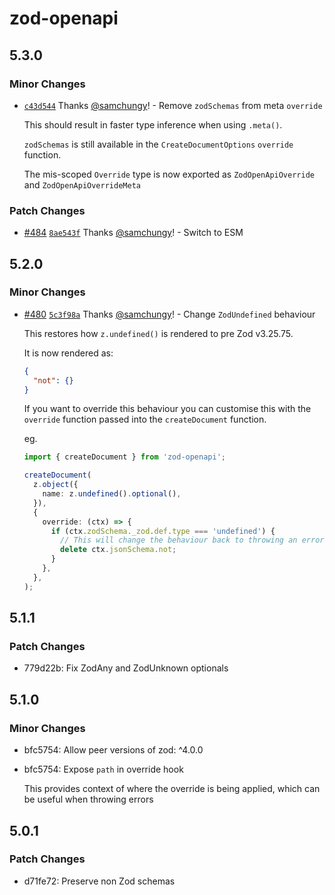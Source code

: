 # zod-openapi

## 5.3.0

### Minor Changes

- [`c43d544`](https://github.com/samchungy/zod-openapi/commit/c43d5445e6bfaacbcbf5af6374ce783aba5c783c) Thanks [@samchungy](https://github.com/samchungy)! - Remove `zodSchemas` from meta `override`

  This should result in faster type inference when using `.meta()`.

  `zodSchemas` is still available in the `CreateDocumentOptions` `override` function.

  The mis-scoped `Override` type is now exported as `ZodOpenApiOverride` and `ZodOpenApiOverrideMeta`

### Patch Changes

- [#484](https://github.com/samchungy/zod-openapi/pull/484) [`8ae543f`](https://github.com/samchungy/zod-openapi/commit/8ae543fe95c3582553af4710a8ff7bf6540b0bca) Thanks [@samchungy](https://github.com/samchungy)! - Switch to ESM

## 5.2.0

### Minor Changes

- [#480](https://github.com/samchungy/zod-openapi/pull/480) [`5c3f98a`](https://github.com/samchungy/zod-openapi/commit/5c3f98a49a4377819b93993fb92a84510f794d28) Thanks [@samchungy](https://github.com/samchungy)! - Change `ZodUndefined` behaviour

  This restores how `z.undefined()` is rendered to pre Zod v3.25.75.

  It is now rendered as:

  ```json
  {
    "not": {}
  }
  ```

  If you want to override this behaviour you can customise this with the `override` function passed into the `createDocument` function.

  eg.

  ```ts
  import { createDocument } from 'zod-openapi';

  createDocument(
    z.object({
      name: z.undefined().optional(),
    }),
    {
      override: (ctx) => {
        if (ctx.zodSchema._zod.def.type === 'undefined') {
          // This will change the behaviour back to throwing an error
          delete ctx.jsonSchema.not;
        }
      },
    },
  );
  ```

## 5.1.1

### Patch Changes

- 779d22b: Fix ZodAny and ZodUnknown optionals

## 5.1.0

### Minor Changes

- bfc5754: Allow peer versions of zod: ^4.0.0
- bfc5754: Expose `path` in override hook

  This provides context of where the override is being applied, which can be useful when throwing errors

## 5.0.1

### Patch Changes

- d71fe72: Preserve non Zod schemas
